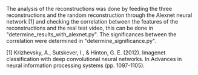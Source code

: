 The analysis of the reconstructions was done by feeding the three reconstructions and the random reconstruction through the Alexnet neural network [1] and checking the correlation between the features of the reconstructions and the real test video, this can be done in "determine_results_with_alexnet.py". The significances between the correlation were determined in "determine_significance.py".

[1] Krizhevsky, A., Sutskever, I., & Hinton, G. E. (2012). Imagenet classification with deep convolutional neural networks. In Advances in neural information processing systems (pp. 1097-1105).